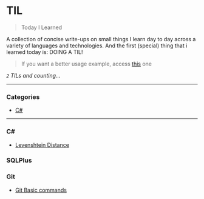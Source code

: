# TIL

> Today I Learned

A collection of concise write-ups on small things I learn day to day across a
variety of languages and technologies. And the first (special) thing that i learned today is:
DOING A TIL!

> If you want a better usage example, access [this](https://github.com/jbranchaud/til/blob/master/README.md?plain=1#L19) one

_`2` TILs and counting..._

---

### Categories

* [C#](#C#)

---

### C#

- [Levenshtein Distance](CSharp/levenshtein-distance.md)

### SQLPlus

### Git

- [Git Basic commands](Git/Commands.md)

